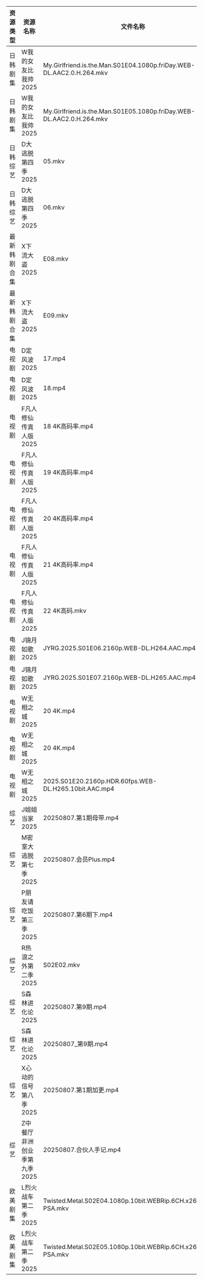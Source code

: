 | 资源类型   | 资源名称             | 文件名称                                                                 | 分享链接                                 | 更新时间                |
| ------ | ---------------- | -------------------------------------------------------------------- | ------------------------------------ | ------------------- |
| 日韩剧集   | W我的女友比我帅2025     | My.Girlfriend.is.the.Man.S01E04.1080p.friDay.WEB-DL.AAC2.0.H.264.mkv | https://pan.quark.cn/s/0a66c240ab28  | 2025-08-07 16:34:13 |
| 日韩剧集   | W我的女友比我帅2025     | My.Girlfriend.is.the.Man.S01E05.1080p.friDay.WEB-DL.AAC2.0.H.264.mkv | https://pan.quark.cn/s/0a66c240ab28  | 2025-08-07 16:34:17 |
| 日韩综艺   | D大逃脱第四季2025      | 05.mkv                                                               | https://pan.quark.cn/s/b5ee21806f52  | 2025-08-07 16:41:13 |
| 日韩综艺   | D大逃脱第四季2025      | 06.mkv                                                               | https://pan.quark.cn/s/b5ee21806f52  | 2025-08-07 16:41:09 |
| 最新韩剧合集 | X下流大盗2025        | E08.mkv                                                              | https://www.alipan.com/s/78GeHBvwPWE | 2025-08-07 00:02:10 |
| 最新韩剧合集 | X下流大盗2025        | E09.mkv                                                              | https://www.alipan.com/s/78GeHBvwPWE | 2025-08-07 00:02:09 |
| 电视剧    | D定风波2025         | 17.mp4                                                               | https://www.alipan.com/s/JczfVyDN3cU | 2025-08-07 19:58:10 |
| 电视剧    | D定风波2025         | 18.mp4                                                               | https://www.alipan.com/s/JczfVyDN3cU | 2025-08-07 19:58:09 |
| 电视剧    | F凡人修仙传真人版2025    | 18 4K高码率.mp4                                                         | https://www.alipan.com/s/Nv8hxtNv9F1 | 2025-08-07 20:01:23 |
| 电视剧    | F凡人修仙传真人版2025    | 19 4K高码率.mp4                                                         | https://www.alipan.com/s/Nv8hxtNv9F1 | 2025-08-07 20:01:22 |
| 电视剧    | F凡人修仙传真人版2025    | 20 4K高码率.mp4                                                         | https://www.alipan.com/s/Nv8hxtNv9F1 | 2025-08-07 20:01:21 |
| 电视剧    | F凡人修仙传真人版2025    | 21 4K高码率.mp4                                                         | https://www.alipan.com/s/Nv8hxtNv9F1 | 2025-08-07 20:01:20 |
| 电视剧    | F凡人修仙传真人版2025    | 22 4K高码.mkv                                                          | https://www.alipan.com/s/Nv8hxtNv9F1 | 2025-08-07 20:01:20 |
| 电视剧    | J锦月如歌2025        | JYRG.2025.S01E06.2160p.WEB-DL.H264.AAC.mp4                           | https://pan.quark.cn/s/cc7a679e32e2  | 2025-08-07 21:23:34 |
| 电视剧    | J锦月如歌2025        | JYRG.2025.S01E07.2160p.WEB-DL.H265.AAC.mp4                           | https://pan.quark.cn/s/cc7a679e32e2  | 2025-08-07 21:23:37 |
| 电视剧    | W无相之城2025        | 20 4K.mp4                                                            | https://pan.quark.cn/s/6e375bf1a4ee  | 2025-08-07 16:34:56 |
| 电视剧    | W无相之城2025        | 20 4K.mp4                                                            | https://www.alipan.com/s/rTMQFBM1TQ9 | 2025-08-07 20:02:12 |
| 电视剧    | W无相之城2025        | 2025.S01E20.2160p.HDR.60fps.WEB-DL.H265.10bit.AAC.mp4                | https://pan.quark.cn/s/6e375bf1a4ee  | 2025-08-07 16:35:04 |
| 综艺     | J姐姐当家2025        | 20250807.第1期母带.mp4                                                   | https://pan.quark.cn/s/b9e3aa93f086  | 2025-08-07 16:41:51 |
| 综艺     | M密室大逃脱第七季2025    | 20250807.会员Plus.mp4                                                  | https://pan.quark.cn/s/2355829faf33  | 2025-08-07 16:43:20 |
| 综艺     | P朋友请吃饭第三季2025    | 20250807.第6期下.mp4                                                    | https://pan.quark.cn/s/e9de3302c036  | 2025-08-07 21:28:38 |
| 综艺     | R热浪之外第二季2025     | S02E02.mkv                                                           | https://pan.quark.cn/s/815dd1d0debf  | 2025-08-07 16:44:22 |
| 综艺     | S森林进化论2025       | 20250807.第9期.mp4                                                     | https://pan.quark.cn/s/8327d6c716a3  | 2025-08-07 16:44:43 |
| 综艺     | S森林进化论2025       | 20250807_第9期.mp4                                                     | https://www.alipan.com/s/aan2jEB4eLz | 2025-08-07 14:02:39 |
| 综艺     | X心动的信号第八季2025    | 20250807.第1期加更.mp4                                                   | https://pan.quark.cn/s/a2f1532c7f0e  | 2025-08-07 16:45:55 |
| 综艺     | Z中餐厅非洲创业季第九季2025 | 20250807.合伙人手记.mp4                                                   | https://pan.quark.cn/s/b593f5a4180b  | 2025-08-07 16:46:29 |
| 欧美剧集   | L烈火战车第二季2025     | Twisted.Metal.S02E04.1080p.10bit.WEBRip.6CH.x265.HEVC-PSA.mkv        | https://pan.quark.cn/s/b1c0a8c175e4  | 2025-08-07 21:24:45 |
| 欧美剧集   | L烈火战车第二季2025     | Twisted.Metal.S02E05.1080p.10bit.WEBRip.6CH.x265.HEVC-PSA.mkv        | https://pan.quark.cn/s/b1c0a8c175e4  | 2025-08-07 21:24:49 |
